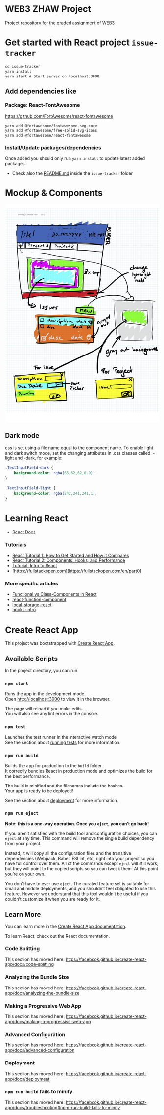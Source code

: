 # WEB3 ZHAW Project

Project repository for the graded assignment of WEB3

# Get started with React project `issue-tracker`

```shell
cd issue-tracker
yarn install
yarn start # Start server on localhost:3000
```
## Add dependencies like

### Package: React-FontAwesome
https://github.com/FortAwesome/react-fontawesome
```shell
yarn add @fortawesome/fontawesome-svg-core
yarn add @fortawesome/free-solid-svg-icons
yarn add @fortawesome/react-fontawesome
```
### Install/Update packages/dependencies
Once added you should only run `yarn install` to update latest added packages

- Check also the [README.md](issue-tracker/README.md) inside the `issue-tracker` folder

# Mockup & Components

![Mockup and Components](custom/assets/mockup.png)

## Dark mode

css is set using a file name equal to the component name.
To enable light and dark switch mode, set the changing attributes in .css classes called:
<ComponentName>-light and <ComponentName>-dark, for example:

```css
.TextInputField-dark {
    background-color: rgba(65,62,62,0.9);
}

.TextInputField-light {
    background-color: rgba(242,241,241,1);
}
```

# Learning React

* [React Docs](https://create-react-app.dev/docs/documentation-intro)

### Tutorials

* [React Tutorial 1: How to Get Started and How it Compares](https://www.toptal.com/react/react-tutorial-pt1)
* [React Tutorial 2: Components, Hooks, and Performance](https://www.toptal.com/react/react-tutorial-pt2)
* [Tutorial: Intro to React](https://reactjs.org/tutorial/tutorial.html)
* [https://fullstackopen.com](https://fullstackopen.com/en/part0)

### More specific articles

* [Functional vs Class-Components in React](https://medium.com/@Zwenza/functional-vs-class-components-in-react-231e3fbd7108)
* [react-function-component](https://www.robinwieruch.de/react-function-component)
* [local-storage-react](https://www.robinwieruch.de/local-storage-react)
* [hooks-intro](https://reactjs.org/docs/hooks-intro.html)


# Create React App
This project was bootstrapped with [Create React App](https://github.com/facebook/create-react-app).

## Available Scripts

In the project directory, you can run:

### `npm start`

Runs the app in the development mode.<br>
Open [http://localhost:3000](http://localhost:3000) to view it in the browser.

The page will reload if you make edits.<br>
You will also see any lint errors in the console.

### `npm test`

Launches the test runner in the interactive watch mode.<br>
See the section about [running tests](https://facebook.github.io/create-react-app/docs/running-tests) for more information.

### `npm run build`

Builds the app for production to the `build` folder.<br>
It correctly bundles React in production mode and optimizes the build for the best performance.

The build is minified and the filenames include the hashes.<br>
Your app is ready to be deployed!

See the section about [deployment](https://facebook.github.io/create-react-app/docs/deployment) for more information.

### `npm run eject`

**Note: this is a one-way operation. Once you `eject`, you can’t go back!**

If you aren’t satisfied with the build tool and configuration choices, you can `eject` at any time. This command will remove the single build dependency from your project.

Instead, it will copy all the configuration files and the transitive dependencies (Webpack, Babel, ESLint, etc) right into your project so you have full control over them. All of the commands except `eject` will still work, but they will point to the copied scripts so you can tweak them. At this point you’re on your own.

You don’t have to ever use `eject`. The curated feature set is suitable for small and middle deployments, and you shouldn’t feel obligated to use this feature. However we understand that this tool wouldn’t be useful if you couldn’t customize it when you are ready for it.

## Learn More

You can learn more in the [Create React App documentation](https://facebook.github.io/create-react-app/docs/getting-started).

To learn React, check out the [React documentation](https://reactjs.org/).

### Code Splitting

This section has moved here: https://facebook.github.io/create-react-app/docs/code-splitting

### Analyzing the Bundle Size

This section has moved here: https://facebook.github.io/create-react-app/docs/analyzing-the-bundle-size

### Making a Progressive Web App

This section has moved here: https://facebook.github.io/create-react-app/docs/making-a-progressive-web-app

### Advanced Configuration

This section has moved here: https://facebook.github.io/create-react-app/docs/advanced-configuration

### Deployment

This section has moved here: https://facebook.github.io/create-react-app/docs/deployment

### `npm run build` fails to minify

This section has moved here: https://facebook.github.io/create-react-app/docs/troubleshooting#npm-run-build-fails-to-minify
